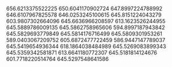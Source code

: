 656.6213375522225
650.6041170902724
647.8997224788992
646.6107967825578
646.0253245100615
645.8151224043279
603.9807302664096
645.6636966208597
613.1623526244955
645.5889786009135
645.5862758965606
594.8997187943842
645.5829693779849
645.5814176716499
645.5809301953261
589.0403067209752
605.6872477722459
586.9447147789037
645.5419654936344
618.1864038484989
645.5269083899343
645.5359342581871
613.6641180772307
645.5181814124676
601.7718220514764
645.5297548641586